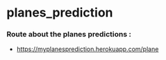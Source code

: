 # planes_prediction

### Route about the planes predictions :
* https://myplanesprediction.herokuapp.com/plane
